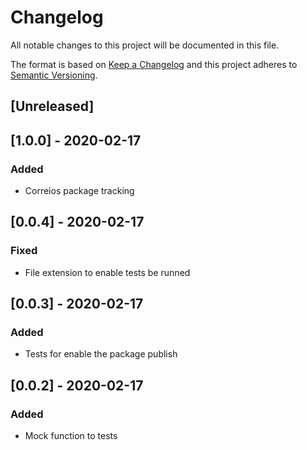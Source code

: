 # Changelog

All notable changes to this project will be documented in this file.

The format is based on [Keep a Changelog](http://keepachangelog.com/en/1.0.0/)
and this project adheres to [Semantic Versioning](http://semver.org/spec/v2.0.0.html).

## [Unreleased]

## [1.0.0] - 2020-02-17
### Added
- Correios package tracking

## [0.0.4] - 2020-02-17
### Fixed
- File extension to enable tests be runned

## [0.0.3] - 2020-02-17
### Added
- Tests for enable the package publish

## [0.0.2] - 2020-02-17
### Added
- Mock function to tests
